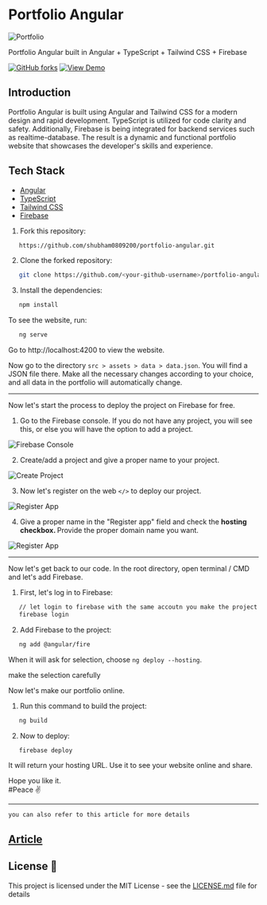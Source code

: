 
# Portfolio Angular

![Portfolio](https://miro.medium.com/v2/resize:fit:720/format:webp/1*MGMIc4nzyEOmZRb05arMaA.png)

Portfolio Angular built in Angular + TypeScript + Tailwind CSS + Firebase

[![GitHub forks](https://img.shields.io/github/forks/shubham0809200/portfolio-angular?style=for-the-badge)](https://github.com/shubham0809200/portfolio-angular/network)
[![View Demo](https://img.shields.io/static/v1?label=&message=View%20Demo&style=for-the-badge&color=black&logo=angular)](https://shubhamkr.web.app)

## Introduction

Portfolio Angular is built using Angular and Tailwind CSS for a modern design and rapid development. TypeScript is utilized for code clarity and safety. Additionally, Firebase is being integrated for backend services such as realtime-database. The result is a dynamic and functional portfolio website that showcases the developer's skills and experience.

## Tech Stack

- [Angular](https://angular.io)
- [TypeScript](https://www.typescriptlang.org)
- [Tailwind CSS](https://tailwindcss.com)
- [Firebase](https://firebase.google.com)

1. Fork this repository:

```bash
   https://github.com/shubham0809200/portfolio-angular.git
```

2. Clone the forked repository:

```bash
   git clone https://github.com/<your-github-username>/portfolio-angular.git
```

3. Install the dependencies:

```bash
   npm install
```

To see the website, run:

```bash
   ng serve
```

Go to http://localhost:4200 to view the website.

Now go to the directory `src > assets > data > data.json`. You will find a JSON file there. Make all the necessary changes according to your choice, and all data in the portfolio will automatically change.

---

Now let's start the process to deploy the project on Firebase for free.

1.  Go to the Firebase console. If you do not have any project, you will see this, or else you will have the option to add a project.

![Firebase Console](https://cdn-images-1.medium.com/max/800/1*YNHHy0sGuqVA6cMKuKP6uA.png)

2.  Create/add a project and give a proper name to your project.

![Create Project](https://cdn-images-1.medium.com/max/800/1*2cXssXS84_eeujU_b9FLKw.png)

3.  Now let's register on the web `</>` to deploy our project.

![Register App](https://cdn-images-1.medium.com/max/800/1*JEItnuggfoyfVG-mnl0AoQ.png)

4. Give a proper name in the "Register app" field and check the <b> hosting checkbox. </b> Provide the proper domain name you want.

![Register App](https://cdn-images-1.medium.com/max/800/1*X61GXUpQI_gzJV1hE2zt_g.png)

---

Now let's get back to our code. In the root directory, open terminal / CMD and let's add Firebase.

1. First, let's log in to Firebase:

```bash
   // let login to firebase with the same accoutn you make the project on
   firebase login
```

2. Add Firebase to the project:

```bash
   ng add @angular/fire
```

When it will ask for selection, choose `ng deploy --hosting`.

make the selection carefully

Now let's make our portfolio online.

1. Run this command to build the project:

```bash
   ng build
```

2. Now to deploy:

```bash
   firebase deploy
```

It will return your hosting URL. Use it to see your website online and share.

Hope you like it.
<br/>
#Peace ✌️

---

```text
you can also refer to this article for more details
```

## [Article](https://medium.com/@i.shubham/portfolio-angular-a20a4be58933)

## License 📄

This project is licensed under the MIT License - see the [LICENSE.md](./LICENSE.md) file for details
